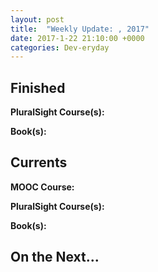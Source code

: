 ```yaml
---
layout: post
title:  "Weekly Update: , 2017"
date: 2017-1-22 21:10:00 +0000
categories: Dev-eryday
---
```




Finished
--------
**PluralSight Course(s):**

**Book(s):** 

Currents
--------
**MOOC Course:** 

**PluralSight Course(s):** 

**Book(s):** 

On the Next...
--------


